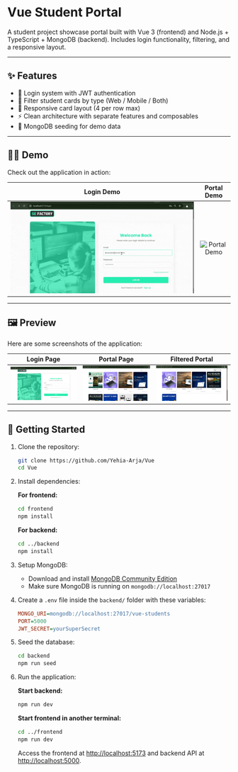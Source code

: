 # Vue Student Portal

A student project showcase portal built with Vue 3 (frontend) and Node.js + TypeScript + MongoDB (backend). Includes login functionality, filtering, and a responsive layout.

---

## ✨ Features

- 🔐 Login system with JWT authentication  
- 🎯 Filter student cards by type (Web / Mobile / Both)  
- 📱 Responsive card layout (4 per row max)  
- ⚡ Clean architecture with separate features and composables  
- 🧪 MongoDB seeding for demo data  

---

## 🏃‍♂️ Demo

Check out the application in action:

| Login Demo | Portal Demo |
|:---:|:---:|
| ![Login Demo](readme/loginDemo.gif) | ![Portal Demo](readme/portalDemo.gif) |

---

## 🖼️ Preview

Here are some screenshots of the application:

| Login Page | Portal Page | Filtered Portal |
|:---:|:---:|:---:|
| ![Login](readme/login.png) | ![Portal](readme/portal.png) | ![Filtered Portal](readme/filtered_portal.png) |

---

## 🚀 Getting Started

1. Clone the repository:

   ```bash
   git clone https://github.com/Yehia-Arja/Vue
   cd Vue
   ```

2. Install dependencies:

   **For frontend:**

   ```bash
   cd frontend
   npm install
   ```

   **For backend:**

   ```bash
   cd ../backend
   npm install
   ```

3. Setup MongoDB:

   - Download and install [MongoDB Community Edition](https://www.mongodb.com/try/download/community)
   - Make sure MongoDB is running on `mongodb://localhost:27017`

4. Create a `.env` file inside the `backend/` folder with these variables:

   ```ini
   MONGO_URI=mongodb://localhost:27017/vue-students
   PORT=5000
   JWT_SECRET=yourSuperSecret
   ```

5. Seed the database:

   ```bash
   cd backend
   npm run seed
   ```

6. Run the application:

   **Start backend:**

   ```bash
   npm run dev
   ```

   **Start frontend in another terminal:**

   ```bash
   cd ../frontend
   npm run dev
   ```

   Access the frontend at [http://localhost:5173](http://localhost:5173) and backend API at [http://localhost:5000](http://localhost:5000).
